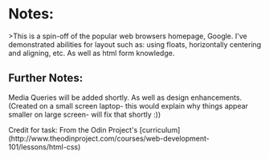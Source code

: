 <h1>
Notes: </h1>
<p>>This is a spin-off of the popular web browsers homepage, Google.
I've demonstrated abilities for layout such as: using floats, horizontally centering and aligning, etc. As well as html form knowledge.
</p>

<h2> Further Notes: </h2>
<p>
Media Queries will be added shortly. As well as design enhancements. (Created on a small screen laptop- this would explain why things appear smaller on large screen- will fix that shortly :))
</p>

<p>Credit for task: From the Odin Project's [curriculum] (http://www.theodinproject.com/courses/web-development-101/lessons/html-css)</p>
